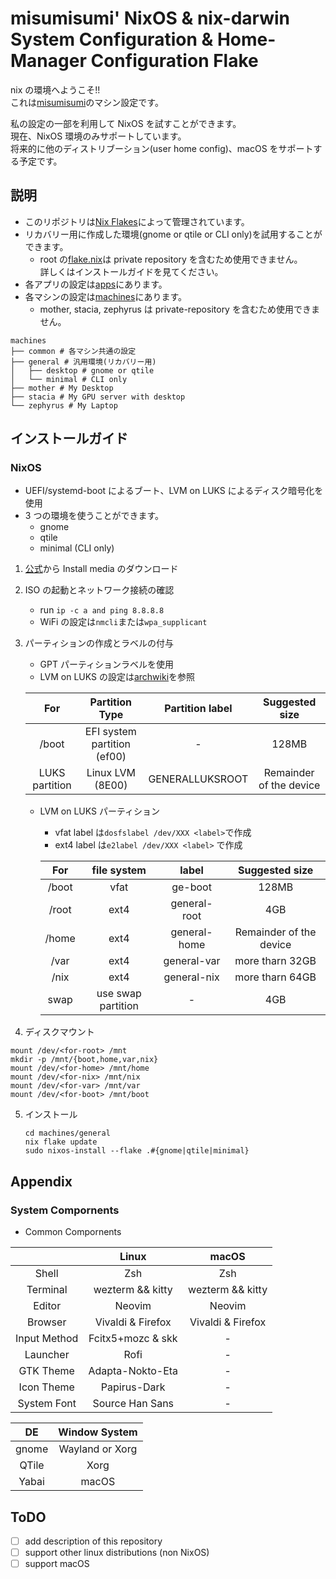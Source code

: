 # misumisumi' NixOS & nix-darwin System Configuration & Home-Manager Configuration Flake

nix の環境へようこそ!!  
これは[misumisumi](https://github.com/misumisumi)のマシン設定です。

私の設定の一部を利用して NixOS を試すことができます。  
現在、NixOS 環境のみサポートしています。  
将来的に他のディストリブーション(user home config)、macOS をサポートする予定です。

## 説明

- このリポジトリは[Nix Flakes](https://nixos.wiki/wiki/Flakes)によって管理されています。
- リカバリー用に作成した環境(gnome or qtile or CLI only)を試用することができます。
  - root の[flake.nix](./flake.nix)は private repository を含むため使用できません。  
    詳しくはインストールガイドを見てください。
- 各アプリの設定は[apps](./apps)にあります。
- 各マシンの設定は[machines](./machines)にあります。
  - mother, stacia, zephyrus は private-repository を含むため使用できません。

```
machines
├── common # 各マシン共通の設定
├── general # 汎用環境(リカバリー用)
│   ├── desktop # gnome or qtile
│   └── minimal # CLI only
├── mother # My Desktop
├── stacia # My GPU server with desktop
└── zephyrus # My Laptop
```

## インストールガイド

### NixOS

- UEFI/systemd-boot によるブート、LVM on LUKS によるディスク暗号化を使用
- 3 つの環境を使うことができます。
  - gnome
  - qtile
  - minimal (CLI only)

1. [公式](https://nixos.org/download.html)から Install media のダウンロード
2. ISO の起動とネットワーク接続の確認
   - run `ip -c a and ping 8.8.8.8`
   - WiFi の設定は`nmcli`または`wpa_supplicant`
3. パーティションの作成とラベルの付与

   - GPT パーティションラベルを使用
   - LVM on LUKS の設定は[archwiki](https://wiki.archlinux.org/title/Dm-crypt/Encrypting_an_entire_system#LVM_on_LUKS)を参照

   |      For       |       Partition Type        | Partition label |     Suggested size      |
   | :------------: | :-------------------------: | :-------------: | :---------------------: |
   |     /boot      | EFI system partition (ef00) |       \-        |          128MB          |
   | LUKS partition |      Linux LVM (8E00)       | GENERALLUKSROOT | Remainder of the device |

   - LVM on LUKS パーティション

     - vfat label は`dosfslabel /dev/XXX <label>`で作成
     - ext4 label は`e2label /dev/XXX <label>` で作成

     |  For  |    file system     |    label     |     Suggested size      |
     | :---: | :----------------: | :----------: | :---------------------: |
     | /boot |        vfat        |   ge-boot    |          128MB          |
     | /root |        ext4        | general-root |           4GB           |
     | /home |        ext4        | general-home | Remainder of the device |
     | /var  |        ext4        | general-var  |     more tharn 32GB     |
     | /nix  |        ext4        | general-nix  |     more tharn 64GB     |
     | swap  | use swap partition |      \-      |           4GB           |

4. ディスクマウント

```
mount /dev/<for-root> /mnt
mkdir -p /mnt/{boot,home,var,nix}
mount /dev/<for-home> /mnt/home
mount /dev/<for-nix> /mnt/nix
mount /dev/<for-var> /mnt/var
mount /dev/<for-boot> /mnt/boot
```

5. インストール
   ```
   cd machines/general
   nix flake update
   sudo nixos-install --flake .#{gnome|qtile|minimal}
   ```

## Appendix

### System Compornents

- Common Compornents

|              |       Linux       |       macOS       |
| :----------: | :---------------: | :---------------: |
|    Shell     |        Zsh        |        Zsh        |
|   Terminal   | wezterm && kitty  | wezterm && kitty  |
|    Editor    |      Neovim       |      Neovim       |
|   Browser    | Vivaldi & Firefox | Vivaldi & Firefox |
| Input Method | Fcitx5+mozc & skk |        \-         |
|   Launcher   |       Rofi        |        \-         |
|  GTK Theme   | Adapta-Nokto-Eta  |        \-         |
|  Icon Theme  |   Papirus-Dark    |        \-         |
| System Font  |  Source Han Sans  |        \-         |

|  DE   |  Window System  |
| :---: | :-------------: |
| gnome | Wayland or Xorg |
| QTile |      Xorg       |
| Yabai |      macOS      |

## ToDO

- [ ] add description of this repository
- [ ] support other linux distributions (non NixOS)
- [ ] support macOS

```

```